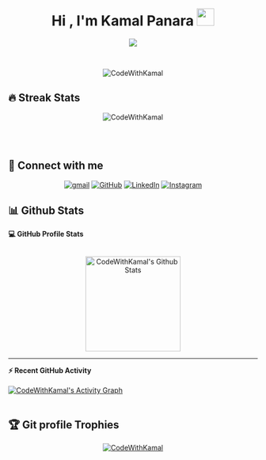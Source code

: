<h1 align="center">Hi , I'm Kamal Panara <img src="https://media.giphy.com/media/hvRJCLFzcasrR4ia7z/giphy.gif" width="35"></h1>
<p align="center">
  <a href="https://github.com/DenverCoder1/readme-typing-svg"><img src="https://readme-typing-svg.herokuapp.com?lines=Passionate+Self-Learner;Always%20learning%20new%20things&center=true&width=500&height=50"></a>
</p>

<br>

<p align="center"> 
	<img src="https://komarev.com/ghpvc/?username=CodeWithKamal&label=Profile%20views&color=0e75b6&style=plastic" alt="CodeWithKamal" /> 
	<a href = "https://commits.top/india.html" target="_blank">
	</a>	
</p>

## 🔥 Streak Stats

<p align="center"><img src="https://github-readme-streak-stats.herokuapp.com/?user=CodeWithKamal&theme=algolia" alt="CodeWithKamal" /></p>

<br>
<br>

## 🤝 Connect with me

<p align="center">
	<a href="mailto:kamal@panarastudios.in"><img img src="https://img.shields.io/badge/-Email-%23EA4335.svg?style=plastic&logo=gmail&logoColor=white" alt="gmail"/></a>
	<a href="https://github.com/CodeWithKamal"><img src="https://img.shields.io/badge/github-%23181717.svg?style=plastic&logo=github&logoColor=white" alt="GitHub"/></a>
	<a href="https://www.linkedin.com/in/kamal-panara/"><img src="https://img.shields.io/badge/linkedin-%230A66C2.svg?style=plastic&logo=linkedin&logoColor=white" alt="LinkedIn"/></a>
	<a href="https://www.instagram.com/codewithkamal/"><img src="https://img.shields.io/badge/instagram-%23E4405F.svg?style=plastic&logo=instagram&logoColor=white" alt="Instagram"/></a>
</p>


## 📊 Github Stats

  <summary><b>💻 GitHub Profile Stats</b></summary>
  <br/>
  <p align="center">
    <a href="https://github.com/anuraghazra/github-readme-stats"><img alt="CodeWithKamal's Github Stats" src="https://github-readme-stats.vercel.app/api?username=CodeWithKamal&show_icons=true&count_private=true&theme=algolia" height="192px"/></a>
<br/>
  </p>

---

  <summary><b>⚡ Recent GitHub Activity</b></summary>
  <br/>
   <a href="https://github.com/CodeWithKamal"><img alt="CodeWithKamal's Activity Graph" src="https://activity-graph.herokuapp.com/graph?username=CodeWithKamal&custom_title=CodeWithKamal's%20Contribution%20Graph&theme=react-dark" /></a>
  <br/>

<br/>

## :trophy: Git profile Trophies

<p align="center"> <a href="https://github.com/CodeWithKamal"><img src="https://github-profile-trophy.vercel.app/?username=CodeWithKamal&layout=compact&theme=algolia" alt="CodeWithKamal" /></a> </p>
